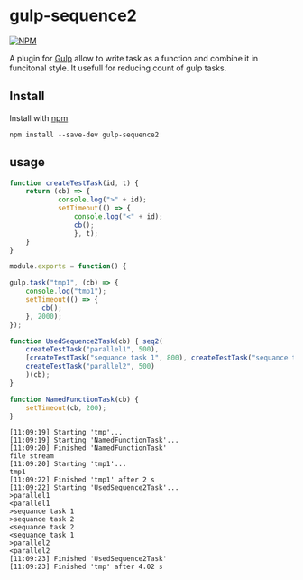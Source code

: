 # gulp-sequence2

[![NPM](https://nodei.co/npm/gulp-sequence2.png)](https://npmjs.org/package/gulp--sequence2)

A plugin for [Gulp](https://github.com/gulpjs/gulp) allow to write task as a function and combine it in funcitonal style. It usefull for reducing count of gulp tasks. 

## Install

Install with [npm](https://npmjs.org/package/gulp-sequence2)

```
npm install --save-dev gulp-sequence2
```

## usage
```js
function createTestTask(id, t) {
    return (cb) => {
            console.log(">" + id);
            setTimeout(() => { 
                console.log("<" + id);
                cb();
                }, t);
    }
}

module.exports = function() {

gulp.task("tmp1", (cb) => { 
    console.log("tmp1");
    setTimeout(() => {
        cb();
    }, 2000); 
});

function UsedSequence2Task(cb) { seq2(
    createTestTask("parallel1", 500),
    [createTestTask("sequance task 1", 800), createTestTask("sequance task 2", 500)],
    createTestTask("parallel2", 500)
    )(cb);
}

function NamedFunctionTask(cb) {
    setTimeout(cb, 200);
}
```

```
[11:09:19] Starting 'tmp'...
[11:09:19] Starting 'NamedFunctionTask'...
[11:09:20] Finished 'NamedFunctionTask'
file stream
[11:09:20] Starting 'tmp1'...
tmp1
[11:09:22] Finished 'tmp1' after 2 s
[11:09:22] Starting 'UsedSequence2Task'...
>parallel1
<parallel1
>sequance task 1
>sequance task 2
<sequance task 2
<sequance task 1
>parallel2
<parallel2
[11:09:23] Finished 'UsedSequence2Task'
[11:09:23] Finished 'tmp' after 4.02 s
```